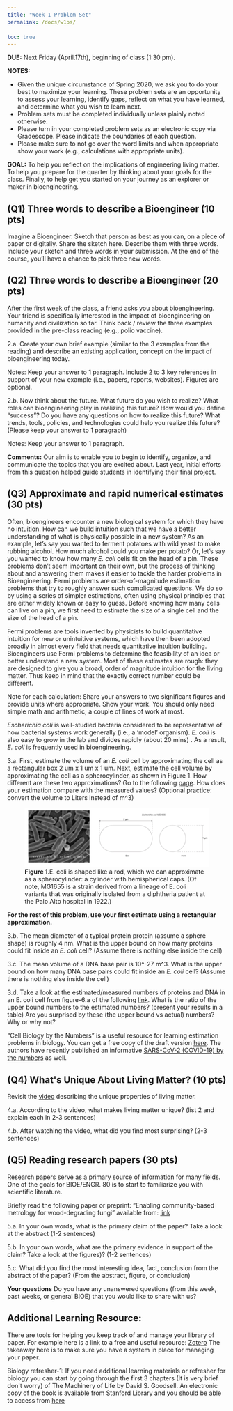 ```yaml
---
title: "Week 1 Problem Set"
permalink: /docs/w1ps/

toc: true
---
```


**DUE:** Next Friday (April.17th), beginning of class (1:30 pm).

**NOTES:** 
  - Given the unique circumstance of Spring 2020, we ask you to do your best to maximize your learning. These problem sets are an opportunity to assess your learning, identify gaps, reflect on what you have learned, and determine what you wish to learn next. 
  - Problem sets must be completed individually unless plainly noted otherwise.
  - Please turn in your completed problem sets as an electronic copy via Gradescope. Please indicate the boundaries of each question.  
  - Please make sure to not go over the word limits and when appropriate show your work (e.g., calculations with appropriate units).

**GOAL:** To help you reflect on the implications of engineering living matter. To help you prepare for the quarter by thinking about your goals for the class. Finally, to help get you started on your journey as an explorer or maker in bioengineering.

## (Q1) Three words to describe a Bioengineer (10 pts)

Imagine a Bioengineer. Sketch that person as best as you can, on a piece of paper or digitally. 
Share the sketch here.  Describe them with three words. Include your sketch and three words in your submission. 
At the end of the course, you’ll have a chance to pick three new words. 
 
## (Q2) Three words to describe a Bioengineer (20 pts)

After the first week of the class, a friend asks you about bioengineering. Your friend is specifically interested in the impact of bioengineering on humanity and civilization so far. 
Think back / review the three examples provided in the pre-class reading (e.g., polio vaccine).

2.a. Create your own brief example (similar to the 3 examples from the reading) and describe an existing application, concept on the impact of bioengineering today.

Notes: Keep your answer to 1 paragraph. Include 2 to 3 key references in support of your new example (i.e., papers, reports, websites). Figures are optional.

2.b. Now think about the future. What future do you wish to realize?  What roles can bioengineering play in realizing this future?  How would you define “success”?  Do you have any questions on how to realize this future?  What trends, tools, policies, and technologies could help you realize this future? (Please keep your answer to 1 paragraph)

Notes: Keep your answer to 1 paragraph.

**Comments:** Our aim is to enable you to begin to identify, organize, and communicate the topics that you are excited about.  Last year, initial efforts from this question helped guide students in identifying their final project. 

## (Q3)  Approximate and rapid numerical estimates (30 pts)

Often, bioengineers encounter a new biological system for which they have no intuition. How can we build intuition such that we have a better understanding of what is physically possible in a new system? As an example, let’s say you wanted to ferment potatoes with wild yeast to make rubbing alcohol. How much alcohol could you make per potato? Or, let’s say you wanted to know how many *E. coli* cells fit on the head of a pin. These problems don’t seem important on their own, but the process of thinking about and answering them makes it easier to tackle the harder problems in Bioengineering.
Fermi problems are order-of-magnitude estimation problems that try to roughly answer such complicated questions. We do so by using a series of simpler estimations, often using physical principles that are either widely known or easy to guess. Before knowing how many cells can live on a pin, we first need to estimate the size of a single cell and the size of the head of a pin.

Fermi problems are tools invented by physicists to build quantitative intuition for new or unintuitive systems, which have then been adopted broadly in almost every field that needs quantitative intuition building. Bioengineers use Fermi problems to determine the feasibility of an idea or better understand a new system. Most of these estimates are rough: they are designed to give you a broad, order of magnitude intuition for the living matter. Thus keep in mind that the exactly correct number could be different. 

Note for each calculation: Share your answers to two significant figures and provide units where appropriate. Show your work. You should only need simple math and arithmetic; a couple of lines of work at most. 

*Escherichia coli* is well-studied bacteria considered to be representative of how bacterial systems work generally (i.e., a ‘model’ organism). *E. coli* is also easy to grow in the lab and divides rapidly (about 20 mins) . As a result, *E. coli* is frequently used in bioengineering.

3.a. First, estimate the volume of an *E. coli* cell by approximating the cell as a rectangular box 2 um x 1 um x 1 um.  Next, estimate the cell volume by approximating the cell as a spherocylinder, as shown in Figure 1.  How different are these two approximations?   Go to the following [page](https://bionumbers.hms.harvard.edu/bionumber.aspx?&id=100004&ver=20). How does your estimation compare with the measured values? 
(Optional practice: convert the volume to Liters instead of m^3)

<figure>
<a href="/assets/images/w1ps.png"><img src="/assets/images/w1ps.png"></a>
<figcaption><b>Figure 1</b>.E. coli is shaped like a rod, which we can approximate as a spherocylinder: a cylinder with hemispherical caps. (Of note, MG1655 is a strain derived from a lineage of E. coli variants that was originally isolated from a diphtheria patient at the Palo Alto hospital in 1922.)</figcaption>
</figure>


**For the rest of this problem, use your first estimate using a rectangular approximation.**
 
3.b. The mean diameter of a typical protein protein (assume a sphere shape) is roughly 4 nm. What is the upper bound on how many proteins could fit inside an *E. coli* cell? (Assume there is nothing else inside the cell)

3.c. The mean volume of a DNA base pair is 10^-27 m^3. What is the upper bound on how many DNA base pairs could fit inside an *E. coli* cell? (Assume there is nothing else inside the cell)

3.d. Take a look at the estimated/measured numbers of proteins and DNA in an E. coli cell from figure-6.a of the following [link](http://book.bionumbers.org/the-geography-of-the-cell/). What is the ratio of the upper bound numbers to the estimated numbers? (present your results in a table) Are you surprised by these (the upper bound vs actual) numbers? Why or why not?
 
“Cell Biology by the Numbers” is a useful resource for learning estimation problems in biology.  You can get a free copy of the draft version [here](http://book.bionumbers.org/). The authors have recently published an informative [SARS-CoV-2 (COVID-19) by the numbers](https://cdn.elifesciences.org/articles/57309/elife-57309-v3.pdf) as well.


## (Q4) What's Unique About Living Matter? (10 pts)

Revisit the [video](https://youtu.be/NpZ3PXTnxdw) describing the unique properties of living matter.  

4.a. According to the video, what makes living matter unique? (list 2 and explain each in 2-3 sentences) 

4.b. After watching the video, what did you find most surprising? (2-3 sentences) 

## (Q5) Reading research papers (30 pts)

Research papers serve as a primary source of information for many fields. One of the goals for BIOE/ENGR. 80 is to start to familiarize you with scientific literature. 

Briefly read the following paper or preprint: “Enabling community-based metrology for wood-degrading fungi” available from: [link](https://fungalbiolbiotech.biomedcentral.com/articles/10.1186/s40694-020-00092-2)

5.a. In your own words, what is the primary claim of the paper? Take a look at the abstract (1-2 sentences)

5.b. In your own words, what are the primary evidence in support of the claim? Take a look at the figures)? (1-2 sentences)

5.c. What did you find the most interesting idea, fact, conclusion from the abstract of the paper? (From the abstract, figure, or conclusion)

**Your questions** Do you have any unanswered questions (from this week, past weeks, or general BIOE) that you would like to share with us?

## Additional Learning Resource: 

There are tools for helping you keep track of and manage your library of paper. For example here is a link to a  free and useful resource: [Zotero](https://www.zotero.org/) 
The takeaway here is to make sure you have a system in place for managing your paper.

Biology refresher-1:  If you need additional learning materials or refresher for biology you can start by going through the first 3 chapters (It is very brief don't worry) of The Machinery of Life by David S. Goodsell.  An electronic copy of the book is available from Stanford Library and you should be able to access from [here](https://stanford.idm.oclc.org/login?url=https://link.springer.com/book/10.1007%2F978-0-387-84925-6)

